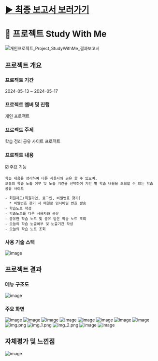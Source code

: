# [▶ 최종 보고서 보러가기](https://github.com/Geeehyun/project_StudyWithMe/blob/master/%EA%B0%9C%EC%9D%B8%ED%94%84%EB%A1%9C%EC%A0%9D%ED%8A%B8_Project_StudyWithMe_%EA%B2%B0%EA%B3%BC%EB%B3%B4%EA%B3%A0%EC%84%9C.pdf)
# 📖 프로젝트 Study With Me
![개인프로젝트_Project_StudyWithMe_결과보고서](https://github.com/Geeehyun/project_StudyWithMe/assets/141742542/8abd5afc-e78b-4993-b0d9-54ee63266732)
## 프로젝트 개요
### 프로젝트 기간
2024-05-13 ~ 2024-05-17
### 프로젝트 멤버 및 진행
개인 프로젝트
### 프로젝트 주제
학습 정리 공유 사이트 프로젝트
### 프로젝트 내용
☑️ 주요 기능
```
학습 내용을 정리하여 다른 사용자와 공유 할 수 있으며,
오늘의 학습 노출 여부 및 노출 기간을 선택하여 기간 별 학습 내용을 조회할 수 있는 학습 공유 사이트

- 회원제도(회원가입, 로그인, 비밀번호 찾기)
  * 비밀번호 찾기 시 메일로 임시비밀 번호 발송
- 학습노트 작성
- 학습노트를 다른 사용자와 공유
- 공유한 학습 노트 및 공유 받은 학습 노트 조회
- 오늘의 학습 노출여부 및 노출기간 작성
- 오늘의 학습 노트 조회
```
### 사용 기술 스택
![image](https://github.com/Geeehyun/project_StudyWithMe/assets/141742542/b754898e-d746-47f1-9ad8-7c0d2709317f)

## 프로젝트 결과
###  메뉴 구조도
![image](https://github.com/Geeehyun/project_StudyWithMe/assets/141742542/dbfbaff8-bea3-4316-bbbb-789f02522fc4)
### 주요 화면
![image](https://github.com/Geeehyun/project_StudyWithMe/assets/141742542/2b84f7f0-14c7-41a9-bde5-56a62bfe6645)
![image](https://github.com/Geeehyun/project_StudyWithMe/assets/141742542/b2794462-82d1-4827-b246-4e38e60270ce)
![image](https://github.com/Geeehyun/project_StudyWithMe/assets/141742542/91e3cba5-a4f1-48c1-81e7-c8c2b4b236a0)
![image](https://github.com/Geeehyun/project_StudyWithMe/assets/141742542/3feff10b-9cde-44e0-97ba-299e35739e71)
![image](https://github.com/Geeehyun/project_StudyWithMe/assets/141742542/29ce429a-97e9-47a3-82ae-472f1ff1400a)
![image](https://github.com/Geeehyun/project_StudyWithMe/assets/141742542/f8acc7b7-ae95-4aca-b688-744b366b8751)
![image](https://github.com/Geeehyun/project_StudyWithMe/assets/141742542/3ca37545-6d54-4e5e-a35e-e0d946e1b645)
![image](https://github.com/Geeehyun/project_StudyWithMe/assets/141742542/545752cc-49f2-46f4-adda-5252aec28099)
![img.png](img.png)
![img_1.png](img_1.png)
![img_2.png](img_2.png)
![image](https://github.com/Geeehyun/project_StudyWithMe/assets/141742542/4c33c29f-cf09-410e-ac95-60687e252288)
![image](https://github.com/Geeehyun/project_StudyWithMe/assets/141742542/32b49831-aa55-4efc-891e-753518721396)

## 자체평가 및 느낀점
![image](https://github.com/Geeehyun/project_StudyWithMe/assets/141742542/b08fb693-cb48-4ccb-bcc3-58dc3407a9bc)





